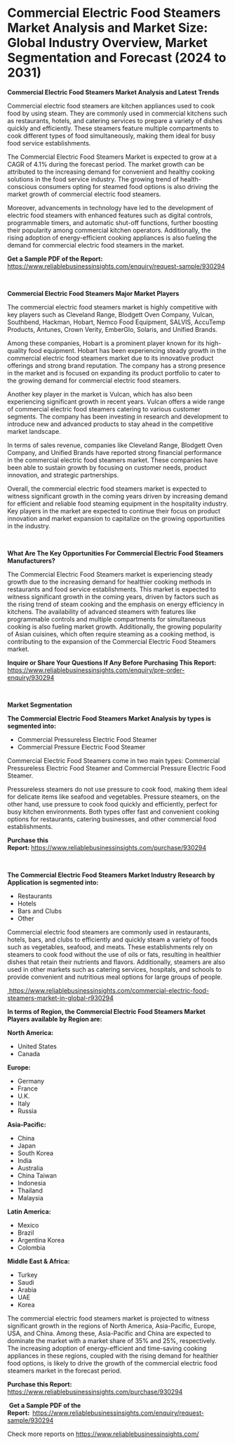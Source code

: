 <p><h1>Commercial Electric Food Steamers Market Analysis and Market Size: Global Industry Overview, Market Segmentation and Forecast (2024 to 2031)</h1></p><p><strong>Commercial Electric Food Steamers Market Analysis and Latest Trends</strong></p>
<p><p>Commercial electric food steamers are kitchen appliances used to cook food by using steam. They are commonly used in commercial kitchens such as restaurants, hotels, and catering services to prepare a variety of dishes quickly and efficiently. These steamers feature multiple compartments to cook different types of food simultaneously, making them ideal for busy food service establishments.</p><p>The Commercial Electric Food Steamers Market is expected to grow at a CAGR of 4.1% during the forecast period. The market growth can be attributed to the increasing demand for convenient and healthy cooking solutions in the food service industry. The growing trend of health-conscious consumers opting for steamed food options is also driving the market growth of commercial electric food steamers.</p><p>Moreover, advancements in technology have led to the development of electric food steamers with enhanced features such as digital controls, programmable timers, and automatic shut-off functions, further boosting their popularity among commercial kitchen operators. Additionally, the rising adoption of energy-efficient cooking appliances is also fueling the demand for commercial electric food steamers in the market.</p></p>
<p><strong>Get a Sample PDF of the Report:&nbsp;</strong> <a href="https://www.reliablebusinessinsights.com/enquiry/request-sample/930294">https://www.reliablebusinessinsights.com/enquiry/request-sample/930294</a></p>
<p>&nbsp;</p>
<p><strong>Commercial Electric Food Steamers Major Market Players</strong></p>
<p><p>The commercial electric food steamers market is highly competitive with key players such as Cleveland Range, Blodgett Oven Company, Vulcan, Southbend, Hackman, Hobart, Nemco Food Equipment, SALVIS, AccuTemp Products, Antunes, Crown Verity, EmberGlo, Solaris, and Unified Brands. </p><p>Among these companies, Hobart is a prominent player known for its high-quality food equipment. Hobart has been experiencing steady growth in the commercial electric food steamers market due to its innovative product offerings and strong brand reputation. The company has a strong presence in the market and is focused on expanding its product portfolio to cater to the growing demand for commercial electric food steamers. </p><p>Another key player in the market is Vulcan, which has also been experiencing significant growth in recent years. Vulcan offers a wide range of commercial electric food steamers catering to various customer segments. The company has been investing in research and development to introduce new and advanced products to stay ahead in the competitive market landscape. </p><p>In terms of sales revenue, companies like Cleveland Range, Blodgett Oven Company, and Unified Brands have reported strong financial performance in the commercial electric food steamers market. These companies have been able to sustain growth by focusing on customer needs, product innovation, and strategic partnerships.</p><p>Overall, the commercial electric food steamers market is expected to witness significant growth in the coming years driven by increasing demand for efficient and reliable food steaming equipment in the hospitality industry. Key players in the market are expected to continue their focus on product innovation and market expansion to capitalize on the growing opportunities in the industry.</p></p>
<p>&nbsp;</p>
<p><strong>What Are The Key Opportunities For Commercial Electric Food Steamers Manufacturers?</strong></p>
<p><p>The Commercial Electric Food Steamers market is experiencing steady growth due to the increasing demand for healthier cooking methods in restaurants and food service establishments. This market is expected to witness significant growth in the coming years, driven by factors such as the rising trend of steam cooking and the emphasis on energy efficiency in kitchens. The availability of advanced steamers with features like programmable controls and multiple compartments for simultaneous cooking is also fueling market growth. Additionally, the growing popularity of Asian cuisines, which often require steaming as a cooking method, is contributing to the expansion of the Commercial Electric Food Steamers market.</p></p>
<p><strong>Inquire or Share Your Questions If Any Before Purchasing This Report:</strong> <a href="https://www.reliablebusinessinsights.com/enquiry/pre-order-enquiry/930294">https://www.reliablebusinessinsights.com/enquiry/pre-order-enquiry/930294</a></p>
<p>&nbsp;</p>
<p><strong>Market Segmentation</strong></p>
<p><strong>The Commercial Electric Food Steamers Market Analysis by types is segmented into:</strong></p>
<p><ul><li>Commercial Pressureless Electric Food Steamer</li><li>Commercial Pressure Electric Food Steamer</li></ul></p>
<p><p>Commercial Electric Food Steamers come in two main types: Commercial Pressureless Electric Food Steamer and Commercial Pressure Electric Food Steamer. </p><p>Pressureless steamers do not use pressure to cook food, making them ideal for delicate items like seafood and vegetables. Pressure steamers, on the other hand, use pressure to cook food quickly and efficiently, perfect for busy kitchen environments. Both types offer fast and convenient cooking options for restaurants, catering businesses, and other commercial food establishments.</p></p>
<p><strong>Purchase this Report:&nbsp;</strong><a href="https://www.reliablebusinessinsights.com/purchase/930294">https://www.reliablebusinessinsights.com/purchase/930294</a></p>
<p>&nbsp;</p>
<p><strong>The Commercial Electric Food Steamers Market Industry Research by Application is segmented into:</strong></p>
<p><ul><li>Restaurants</li><li>Hotels</li><li>Bars and Clubs</li><li>Other</li></ul></p>
<p><p>Commercial electric food steamers are commonly used in restaurants, hotels, bars, and clubs to efficiently and quickly steam a variety of foods such as vegetables, seafood, and meats. These establishments rely on steamers to cook food without the use of oils or fats, resulting in healthier dishes that retain their nutrients and flavors. Additionally, steamers are also used in other markets such as catering services, hospitals, and schools to provide convenient and nutritious meal options for large groups of people.</p></p>
<p><a href="https://www.reliablebusinessinsights.com/commercial-electric-food-steamers-market-in-global-r930294">&nbsp;https://www.reliablebusinessinsights.com/commercial-electric-food-steamers-market-in-global-r930294</a></p>
<p><strong>In terms of Region, the Commercial Electric Food Steamers Market Players available by Region are:</strong></p>
<p>
    <p> <strong> North America: </strong>
        <ul>
            <li>United States</li>
            <li>Canada</li>
        </ul>
        </p> 
    <p> <strong> Europe: </strong>
        <ul>
            <li>Germany</li>
            <li>France</li>
            <li>U.K.</li>
            <li>Italy</li>
            <li>Russia</li>
        </ul>
        </p> 
    <p> <strong> Asia-Pacific: </strong>
        <ul>
            <li>China</li>
            <li>Japan</li>
            <li>South Korea</li>
            <li>India</li>
            <li>Australia</li>
            <li>China Taiwan</li>
            <li>Indonesia</li>
            <li>Thailand</li>
            <li>Malaysia</li>
        </ul>
        </p> 
    <p> <strong> Latin America: </strong>
        <ul>
            <li>Mexico</li>
            <li>Brazil</li>
            <li>Argentina Korea</li>
            <li>Colombia</li>
        </ul>
        </p> 
    <p> <strong> Middle East & Africa: </strong>
        <ul>
            <li>Turkey</li>
            <li>Saudi</li>
            <li>Arabia</li>
            <li>UAE</li>
            <li>Korea</li>
        </ul>
    </p>
    </p>
<p><p>The commercial electric food steamers market is projected to witness significant growth in the regions of North America, Asia-Pacific, Europe, USA, and China. Among these, Asia-Pacific and China are expected to dominate the market with a market share of 35% and 25%, respectively. The increasing adoption of energy-efficient and time-saving cooking appliances in these regions, coupled with the rising demand for healthier food options, is likely to drive the growth of the commercial electric food steamers market in the forecast period.</p></p>
<p><strong>Purchase this Report: </strong><a href="https://www.reliablebusinessinsights.com/purchase/930294">https://www.reliablebusinessinsights.com/purchase/930294</a></p>
<p>&nbsp;<strong>Get a Sample PDF of the Report:&nbsp;&nbsp;</strong><a href="https://www.reliablebusinessinsights.com/enquiry/request-sample/930294">https://www.reliablebusinessinsights.com/enquiry/request-sample/930294</a></p>
<p><strong></strong></p>
<p>Check more reports on <a href="https://www.reliablebusinessinsights.com/">https://www.reliablebusinessinsights.com/</a></p>